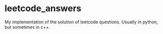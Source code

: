 # leetcode_answers
My implementation of the solution of leetcode questions. Usually in python, but sometimes in c++.
